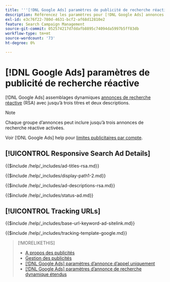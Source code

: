 ```yaml
---
title: '''[!DNL Google Ads] paramètres de publicité de recherche réactive'
description: Référencez les paramètres pour [!DNL Google Ads] annonces de recherche réactive.
exl-id: e3c76f22-780d-4631-bcf2-af68d12810e2
feature: Search Campaign Management
source-git-commit: 052574217d7ddafb8895c74094da5997b5ff83db
workflow-type: tm+mt
source-wordcount: '73'
ht-degree: 0%

---
```


# [!DNL Google Ads] paramètres de publicité de recherche réactive

[!DNL Google Ads] assemblages dynamiques [annonces de recherche réactive](https://support.google.com/google-ads/answer/7684791?hl=en) (RSA) avec jusqu’à trois titres et deux descriptions.

>[!NOTE]
>
>Chaque groupe d’annonces peut inclure jusqu’à trois annonces de recherche réactive activées.

Voir [!DNL Google Ads] help pour [limites publicitaires par compte](https://support.google.com/google-ads/answer/6372658?hl=en).

## [!UICONTROL Responsive Search Ad Details]

<!-- **[!UICONTROL Ad Titles]:** -->

{{$include /help/_includes/ad-titles-rsa.md}}

<!-- **[!UICONTROL Display Path 1]**, **[!UICONTROL Display Path 2]:** -->

{{$include /help/_includes/display-path1-2.md}}

<!-- **[!UICONTROL Ad Descriptions]:** -->

{{$include /help/_includes/ad-descriptions-rsa.md}}

<!-- **[!UICONTROL Status]:** -->

{{$include /help/_includes/status-ad.md}}

## [!UICONTROL Tracking URLs]

<!-- **[!UICONTROL Base URl]:** -->

{{$include /help/_includes/base-url-keyword-ad-sitelink.md}}

<!-- **[!UICONTROL Tracking Template]:** -->

{{$include /help/_includes/tracking-template-google.md}}

>[!MORELIKETHIS]
>
>* [A propos des publicités](ad-about.md)
>* [Gestion des publicités](ad-manage.md)
>* [[!DNL Google Ads] paramètres d’annonce d’appel uniquement](ad-settings-google-call.md)
>* [[!DNL Google Ads] paramètres d’annonce de recherche dynamique étendus](ad-settings-google-dsa.md)
